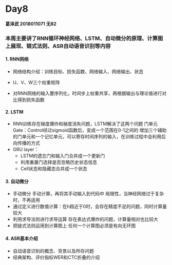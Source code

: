 # Day8

**葛泽武 2018011071 无82**

### 本周主要讲了RNN循环神经网络、LSTM、自动微分的原理、计算图上展现、链式法则、ASR自动语音识别等内容

#### 1. RNN网络

* 网络结构介绍：训练目标、损失函数、网络输入、网络输出、状态

* U、V、W三个权重矩阵
* 对RNN网络的输入要序列化，时间步上权重共享，再根据输出与理论值进行对比得到损失函数

#### 2. LSTM

- RNN训练存在梯度爆炸和梯度消失问题，LSTM解决了这两个问题 门单元Gate：Control经过sigmoid函数后，变成一个范围在0-1之间的 增加三个辅助的门单元和一个记忆单元，可以寄存时间序列的输入，在训练过程中会利用后向传播的方式
- GRU layer：
  - LSTM的遗忘门和输入门合并成一个更新门
  - 利用重置门选择是否忽略历史状态信息
  - Cell状态和隐藏态合并成一个状态

#### 3. 自动微分

* 手动微分 手动计算，再将其手动输入到代码中 局限性，当神经网络过于复杂时，不再适用
* 通过定义进行数值计算：在h趋近于0时，会存在精度不足的问题，同时计算量较大
* 利用求导法则进行求导运算 存在表达式爆炸的问题，计算量相对也比较大
* 把链式法则运用到计算图上 任何一个计算图必须是有向无环图

#### 4. ASR基本介绍

- 自动语音识别的概念、背景以及所存问题
- 经典架构、评价指标WER和CTC折叠的介绍